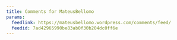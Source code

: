 ```yaml
---
title: Comments for MateusBellomo
params:
  feedlink: https://mateusbellomo.wordpress.com/comments/feed/
  feedid: 7ad42965990be83ab0f30b204dc0ff6e
---
```

